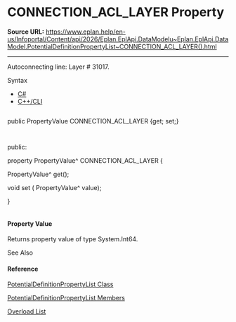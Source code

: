 # CONNECTION_ACL_LAYER Property

**Source URL:** https://www.eplan.help/en-us/Infoportal/Content/api/2026/Eplan.EplApi.DataModelu~Eplan.EplApi.DataModel.PotentialDefinitionPropertyList~CONNECTION_ACL_LAYER().html

---

Autoconnecting line: Layer # 31017.

Syntax

- [C#](#i-syntax-CS)
- [C++/CLI](#i-syntax-CPP2005)

```
```
public PropertyValue CONNECTION_ACL_LAYER {get; set;}
```
```

```
```
public:
property PropertyValue^ CONNECTION_ACL_LAYER {
   PropertyValue^ get();
   void set (    PropertyValue^ value);
}
```
```

#### Property Value

Returns property value of type System.Int64.



See Also

#### Reference

[PotentialDefinitionPropertyList Class](Eplan.EplApi.DataModelu~Eplan.EplApi.DataModel.PotentialDefinitionPropertyList.html)
  
[PotentialDefinitionPropertyList Members](Eplan.EplApi.DataModelu~Eplan.EplApi.DataModel.PotentialDefinitionPropertyList_members.html)
  
[Overload List](Eplan.EplApi.DataModelu~Eplan.EplApi.DataModel.PotentialDefinitionPropertyList~CONNECTION_ACL_LAYER.html)